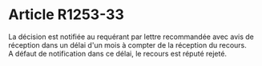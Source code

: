 # Article R1253-33

  
La décision est notifiée au requérant par lettre recommandée avec avis de réception dans un délai d'un mois à compter de la réception du recours.   
A défaut de notification dans ce délai, le recours est réputé rejeté.